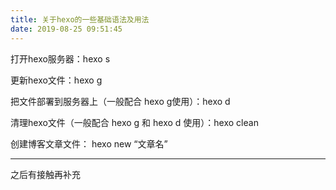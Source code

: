 ```yaml
---
title: 关于hexo的一些基础语法及用法
date: 2019-08-25 09:51:45
---
```

打开hexo服务器：hexo s   

更新hexo文件：hexo g   

把文件部署到服务器上（一般配合 hexo g使用）：hexo d   

清理hexo文件（一般配合 hexo g 和 hexo d 使用）：hexo clean   

创建博客文章文件： hexo new “文章名”

---

之后有接触再补充
